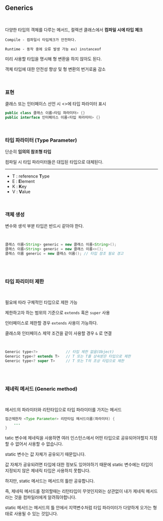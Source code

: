 ## Generics

<br>

다양한 타입의 객체를 다루는 메서드, 컬렉션 클래스에서 **컴파일 시에 타입 체크**

    Compile - 컴파일시 타입체크가 안전하다.
    
    Runtime - 동작 중에 오류 발생 가능 ex) instanceof

미리 사용할 타입을 명시해 형 변환을 하지 않아도 된다.

객체 타입에 대한 안전성 향상 및 형 변환의 번거로움 감소

<br>

### 표현

클래스 또는 인터페이스 선언 시 <>에 타입 파라미터 표시
```java
public class 클래스 이름<타입 파라미터> {}
public interface 인터페이스 이름<타입 파라미터> {}
```

<br>

###  타입 파라미터 (Type Parameter)

단순히 **임의의 참조형 타입**

컴파일 시 타입 파라미터들은 대입된 타입으로 대체된다.

- - -

- T : reference **T**ype
- E : **E**lement
- K : **K**ey
- V : **V**alue

<br>

### 객체 생성

변수와 생석 부분 타입은 반드시 같아야 한다.

<br>

```java
클래스 이름<String> generic = new 클래스 이름<String>();
클래스 이름<String> generic = new 클래스 이름<>();
클래스 이름 generic = new 클래스 이름(); // 타입 참조 필요 경고
```

<br><br>

### 타입 파리미터 제한

<br>

필요에 따라 구체적인 타입으로 제한 가능

제한하고자 하는 범위의 기준으로 `extends` 혹은 `super` 사용

인터페이스로 제한할 경우 `extends` 사용이 가능하다.

클래스와 인터페이스 제약 조건을 같이 사용할 경우 `&` 로 연결

<br>

```java
Generic type<?>             // 타입 제한 없음(Object)
Generic type<? extends T>   // T 또는 T를 상속받은 타입으로 제한
Generic type<? super T>     // T 또는 T의 조상 타입으로 제한
```

<br><br>

### 제네릭 메서드 (Generic method)

<br>

메서드의 파라미터와 리턴타입으로 타입 파라미터를 가지는 메서드

```java
접근제한자 <Type Parameter> 리턴타입 메서드이름(파라미터) {
    ...
}
```

tatic 변수에 제네릭을 사용하면 여러 인스턴스에서 어떤 타입으로 공유되어야할지 지정할 수 없어서 사용할 수 없습니다.

static 변수는 값 자체가 공유되기 때문입니다.

값 자체가 공유되려면 타입에 대한 정보도 있어야하기 때문에 static 변수에는 타입이 지정되지 않은 제네릭 타입은 사용하지 못합니다.

하지만, static 메서드는 메서드의 틀만 공유합니다.

즉, 제네릭 메서드를 정의할때는 리턴타입이 무엇인지와는 상관없이 내가 제네릭 메서드라는 것을 컴파일러에게 알려줘야합니다.

static 메서드는 메서드의 틀 안에서 지역변수처럼 타입 파라미터가 다양하게 오가는 형태로 사용될 수 있는 것입니다.